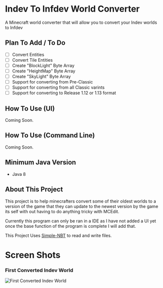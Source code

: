 # Indev To Infdev World Converter

  A Minecraft world converter that will allow you to convert your Indev worlds to Infdev                                                                                         

## Plan To Add / To Do

- [ ] Convert Entities
- [ ] Convert Tile Entities
- [ ] Create "BlockLight" Byte Array
- [ ] Create "HeightMap" Byte Array
- [ ] Create "SkyLight" Byte Array
- [ ] Support for converting from Pre-Classic
- [ ] Support for converting from all Classic varints
- [ ] Support for converting to Release 1.12 or 1.13 format

## How To Use (UI)

Coming Soon.

## How To Use (Command Line)

Coming Soon.

## Minimum Java Version

* Java 8 

## About This Project

This project is to help minecrafters convert some of their oldest worlds to a version of the game that they can update to the newest version
by the game its self with out having to do anything tricky with MCEdit.

Currently this program can only be ran in a IDE as I have not added a UI yet once the base function of the program is complete I will add that.

This Project Uses [Simple-NBT](https://github.com/BJTMastermind/simple-nbt) to read and write files.

# Screen Shots

### First Converted Indev World
![First Converted Indev World](https://user-images.githubusercontent.com/18742837/107288124-da7a9680-6a5a-11eb-9904-46df76eef457.png)

